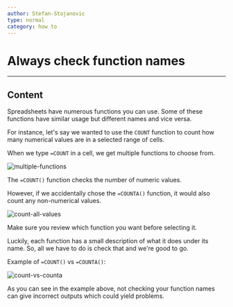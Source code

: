 ```yaml
---
author: Stefan-Stojanovic
type: normal
category: how to
---
```


# Always check function names


---

## Content

Spreadsheets have numerous functions you can use. Some of these functions have similar usage but different names and vice versa.

For instance, let's say we wanted to use the `COUNT` function to count how many numerical values are in a selected range of cells.

When we type `=COUNT` in a cell, we get multiple functions to choose from.

![multiple-functions](https://img.enkipro.com/040955b7b36ef7fc3d7901f5bc37ccc2.png)

The `=COUNT()` function checks the number of numeric values. 

However, if we accidentally chose the `=COUNTA()` function, it would also count any non-numerical values.

![count-all-values](https://img.enkipro.com/56052cb217d50c9a3344a4af504fcf2b.png)

Make sure you review which function you want before selecting it.

Luckily, each function has a small description of what it does under its name. So, all we have to do is check that and we're good to go.

Example of `=COUNT()` vs `=COUNTA()`:

![count-vs-counta](https://img.enkipro.com/9739a8a9b55ab0f71d4e7f7274b24e15.png)

As you can see in the example above, not checking your function names can give incorrect outputs which could yield problems.
 
